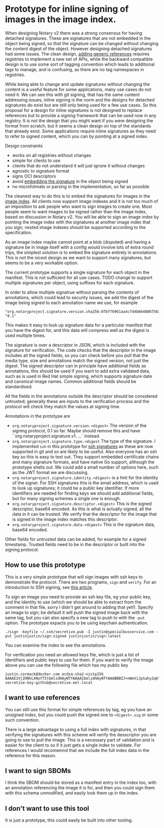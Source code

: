 # Prototype for inline signing of images in the image index.

When designing Notary v2 there was a strong consensus for having detached signatures. These are
signatures that are not embedded in the object being signed, so that the signature can be changed
without changing the content digest of the object.
However designing detached signatures had some issues. The clean design,
[adding generic references](https://github.com/oras-project/artifacts-spec) requires registries to implement
a new set of APIs, while the backward compatible design is to use some sort of tagging convention which leads
to additional tags to manage, and is confusing, as there are no tag namespaces in registries.

While being able to change and update signatures without changing the content is a useful feature for
some applications, many use cases do not need it. We can see this with git signing, that has the same
content addressing issues, inline signing is the norm and the designs for detached signatures do exist
but are still only being used for a few use cases. So this proposal for a design for inline signatures
is not designed to replace references but to provide a signing framework that can be used now in any
registry. It is not the design that you might want if you were designing the format from scratch, but
it seems a clean design on top of the standards that already exist. Some applications require inline
signatures as they need to refer to signed content, which you can by pointing at a signed index.

Design constraints
- works on all registries without changes
- simple for clients to use
- clients that do not understand it will just ignore it without changes
- agnostic to signature format
- signs OCI descriptors
- avoid [embedding the signature](https://latacora.micro.blog/2019/07/24/how-not-to.html) in the object being signed
- no microfotmats or parsing in the implementation, so far as possible

The cleanest way to do this is to embed the signatures for images in the [image index](https://github.com/opencontainers/image-spec/blob/main/image-index.md).
All clients now support image indexes and it is not too much of an imposition to ask people who want
to sign images to create one. Most people seem to want images to be signed rather than the image index,
based on discussion in Notary v2. You will be able to sign an image index by pointing the image index with
the signatures at another image index that you sign; nested image indexes should be supported according to
the specification.

As an image index maybe cannot point at a blob (disputed) and having a signature be in image itself with
a config would involve lots of extra round trips, the simplest solution is to embed the signature entirely
in annotations. This is not the nicest design as we want to support many signatures, but seems to be a very
workable option.

The current prototype supports a single signature for each object in the manifest. This is not sufficient for
all use cases. TODO change to support multiple signatures per object, using suffixes for each signature.

In order to allow multiple signatrue without parsing the contents of annotations, which could lead to security
issues, we add the digest of the image being signed to each annotation name we use, for example

```
"org.notaryproject.signature.version.sha256:07bf76961aa4c7d4b6648087563dc15d5374e1ca10b16f1643d70c6d7d541ee6": "0.1"
```

This makes it easy to look up signature data for a particular manifest that you have the digest for, and this data
will compress well as the digest is used multiple times.

The signature is over a descriptor in JSON, which is included with the signature for verification. The code checks
that the descriptor in the image includes all the signed fields, so you can check before you pull that the media
type, size and annotations match the signed version, not just the digest. The signed descriptor can in principle
have additional fields as annotations, this should be used if you want to add extra validated data, such as is
used in Red Hat simple signing, which supports signature date and canonical image names. Common additional fields
should be standardised.

All the fields in the annotations outside the descriptor should be considered untrusted; generally these are inputs
to the verification process and the protocol will check they match the values at signing time.

Annotations in the prototype are
- `org.notaryproject.signature.version.<digest>` The version of the signing protocol, 0.1 so far. Maybe should
  remove this and have ``org.notaryproject.signature.v1. ...` instead.
- `org.notaryproject.signature.type.<digest` The type of the signature. I implemented `ssh` in this prototype for
  [ssh signatures](https://www.agwa.name/blog/post/ssh_signatures) as these are now supported in git and so are likely
  to be useful. Also everyone has an ssh key so this is easy to test out. They support embedded certificate chains
  and many signature formats, and have native Go support, although the prototype shells out. We could add a small
  number of options here, such as the JWT format we are discussing.
- `org.notaryproject.signature.identity.<digest>` is a hint for the identity of the signer. For SSH signatures this
  is the email address, which is used to look up signatures; it could be a public key identifier. If more identifiers
  are needed for finding keys we should add additional fields, but for many signing schemes a single one is enough.
- `org.notaryproject.signature.descriptor.<digest>` This is the signed descriptor, base64 encoded. As this is what
  is actually signed, all the data in it can be trusted. We verify that the descriptor for the image that is signed
  in the image index matches this descriptor.
- `org.notaryproject.signature.data.<digest>` This is the signature data, base64 encoded.

Other fields for untrusted data can be added, for example for a signed timestamp. Trusted fields need to be in the
descriptor or built into the signing protocol.

## How to use this prototype

This is a very simple prototype that will sign images with ssh keys to demonstrate the protocol. There are two
programs, `sign` and `verify`. For an introduction to SSH signing, see [this article](https://www.agwa.name/blog/post/ssh_signatures).

To sign an image you need to provide an ssh key file, eg your public key, and the identity to use (which we should be able to extract
from the comment in that file, sorry I didn't get around to adding that yet!). Specify an image to sign; be default it will push the
signed image back with the same tag, but you can also specify a new tag to push to with the `-put` option. The prototype expacts
you to be using keychain authentication.

```
./sign -keyfile ~/.ssh/secretive.pub -I justin@specialbusservice.com -put justinjustin/sign:signed justinjustin/sign:latest
```

You can examine the index to see the annotations.

For verification you need an allowed keys file, which is just a list of identifiers and public keys to use for them. If you
want to verify the image above you can use the following file which has my public key

```
justin.cormack@docker.com ecdsa-sha2-nistp256 AAAAE2VjZHNhLXNoYTItbmlzdHAyNTYAAAAIbmlzdHAyNTYAAABBBIJ+nWeViJpSahy2q6l/nfDVX/0kkExQKIHWI73E/ZAy0i3ljzjetox6gYPhyYC/W99TVkXlXJa29k8f9CKeyRI= secretive-key-github@secretive.eel.local

```

## I want to use references

You can still use this format for simple references by tag, eg you have an unsigned index, but you could push the signed one to
`<digest>.sig` or some such convention.

There is a large advantage to using a full index with signatures, in that verifying the signatures with this scheme will verify
the desscriptor you are going to use to pull the image. This is a necessary part of validation and is easier for the client to
so if it just gets a single index to validate. For references I would recomemnd that we include the full index data in the
reference for this reason. 

## I want to sign SBOMs

I think the SBOM should be stored as a manifest entry in the index too, with an annotation referencing the image it is for, and
then you could sign them with this schema unmodified, and easily look them up in the index.

## I don't want to use this tool

It is just a prototype, this could easily be built into other tooling.

